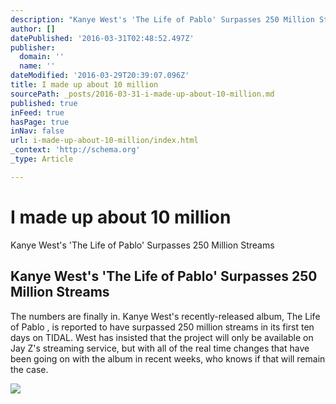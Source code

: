 ```yaml
---
description: "Kanye West's 'The Life of Pablo' Surpasses 250 Million Streams"
author: []
datePublished: '2016-03-31T02:48:52.497Z'
publisher:
  domain: ''
  name: ''
dateModified: '2016-03-29T20:39:07.096Z'
title: I made up about 10 million
sourcePath: _posts/2016-03-31-i-made-up-about-10-million.md
published: true
inFeed: true
hasPage: true
inNav: false
url: i-made-up-about-10-million/index.html
_context: 'http://schema.org'
_type: Article

---
```

# I made up about 10 million

Kanye West's 'The Life of Pablo' Surpasses 250 Million Streams

<article style=""><h1>Kanye West's 'The Life of Pablo' Surpasses 250 Million Streams</h1><p>The numbers are finally in. Kanye West's recently-released album, The Life of Pablo , is reported to have surpassed 250 million streams in its first ten days on TIDAL. West has insisted that the project will only be available on Jay Z's streaming service, but with all of the real time changes that have been going on with the album in recent weeks, who knows if that will remain the case.</p><img src="http://static.highsnobiety.com/wp-content/uploads/2016/03/29212852/kanye-west-the-life-of-pablo-250-million-streams-tidal-00.jpg" /></article>